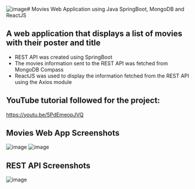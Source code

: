 ![image](https://github.com/inuksperera/moviesApp-SpringBoot/assets/110172780/b54539b7-9fd2-4310-b7e5-168812a58f49)# Movies Web Application using Java SpringBoot, MongoDB and ReactJS   

## A web application that displays a list of movies with their poster and title

* REST API was created using SpringBoot
* The movies information sent to the REST API was fetched from MongoDB Compass
* ReactJS was used to display the information fetched from the REST API using the Axios module

## YouTube tutorial followed for the project:
https://youtu.be/5PdEmeopJVQ
  
## Movies Web App Screenshots

![image](https://github.com/inuksperera/moviesApp-SpringBoot/assets/110172780/3a0f0d4a-2e6d-42d5-b673-37d1010937fe)
![image](https://github.com/inuksperera/moviesApp-SpringBoot/assets/110172780/781023b3-2a2b-43ac-bdd0-81ee99fe7335)

## REST API Screenshots

![image](https://github.com/inuksperera/moviesApp-SpringBoot/assets/110172780/4c471d63-ffdf-4128-929c-9b4299193b0a)



